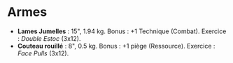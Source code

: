 # Armes
- **Lames Jumelles** : 15", 1.94 kg. Bonus : +1 Technique (Combat). Exercice : *Double Estoc* (3x12).  
- **Couteau rouillé** : 8", 0.5 kg. Bonus : +1 piège (Ressource). Exercice : *Face Pulls* (3x12).
